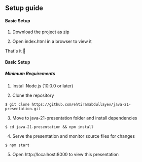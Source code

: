 ## Setup guide

#### Basic Setup
1. Download the project as zip

2. Open index.html in a browser to view it

That's it 🚀

#### Basic Setup

##### Minimum Requirements
1. Install Node.js (10.0.0 or later)

2. Clone the repository
  ```
$ git clone https://github.com/ehtiramabdullayev/java-21-presentation.git
  ```
3. Move to java-21-presentation folder and install dependencies
  ```
$ cd java-21-presentation && npm install
  ```
4. Serve the presentation and monitor source files for changes
  ```
$ npm start

  ```
 5. Open http://localhost:8000 to view this presentation 